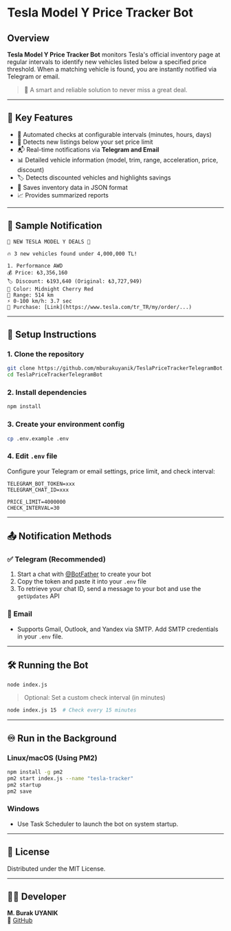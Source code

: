 # Tesla Model Y Price Tracker Bot

## Overview

**Tesla Model Y Price Tracker Bot** monitors Tesla's official inventory page at regular intervals to identify new vehicles listed below a specified price threshold. When a matching vehicle is found, you are instantly notified via Telegram or email.

> 🚀 A smart and reliable solution to never miss a great deal.

---

## 🔧 Key Features

- 🔁 Automated checks at configurable intervals (minutes, hours, days)
- 💸 Detects new listings below your set price limit
- 📬 Real-time notifications via **Telegram and Email**
- 📊 Detailed vehicle information (model, trim, range, acceleration, price, discount)
- 🏷️ Detects discounted vehicles and highlights savings
- 💾 Saves inventory data in JSON format
- 📈 Provides summarized reports

---

## 🔔 Sample Notification

```
🚗 NEW TESLA MODEL Y DEALS 🚗

🔥 3 new vehicles found under 4,000,000 TL!

1. Performance AWD
💰 Price: ₺3,356,160
🏷️ Discount: ₺193,640 (Original: ₺3,727,949)
🎨 Color: Midnight Cherry Red
🔋 Range: 514 km
⚡ 0-100 km/h: 3.7 sec
🔗 Purchase: [Link](https://www.tesla.com/tr_TR/my/order/...)
```

---

## 🚀 Setup Instructions

### 1. Clone the repository

```bash
git clone https://github.com/mburakuyanik/TeslaPriceTrackerTelegramBot.git
cd TeslaPriceTrackerTelegramBot
```

### 2. Install dependencies

```bash
npm install
```

### 3. Create your environment config

```bash
cp .env.example .env
```

### 4. Edit `.env` file

Configure your Telegram or email settings, price limit, and check interval:

```env
TELEGRAM_BOT_TOKEN=xxx
TELEGRAM_CHAT_ID=xxx

PRICE_LIMIT=4000000
CHECK_INTERVAL=30
```

---

## 📤 Notification Methods

### ✅ Telegram (Recommended)

1. Start a chat with [@BotFather](https://t.me/botfather) to create your bot
2. Copy the token and paste it into your `.env` file
3. To retrieve your chat ID, send a message to your bot and use the `getUpdates` API

### 📧 Email

- Supports Gmail, Outlook, and Yandex via SMTP. Add SMTP credentials in your `.env` file.

---

## 🛠️ Running the Bot

```bash
node index.js
```

> Optional: Set a custom check interval (in minutes)

```bash
node index.js 15  # Check every 15 minutes
```

---

## ♾️ Run in the Background

### Linux/macOS (Using PM2)

```bash
npm install -g pm2
pm2 start index.js --name "tesla-tracker"
pm2 startup
pm2 save
```

### Windows

- Use Task Scheduler to launch the bot on system startup.

---

## 📄 License

Distributed under the MIT License.

---

## 👨‍💻 Developer

**M. Burak UYANIK**  
🔗 [GitHub](https://github.com/mburakuyanik)

```
